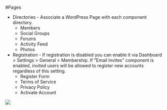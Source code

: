 #Pages

*   Directories - Associate a WordPress Page with each component directory.
    *   Members
    *   Social Groups
    *   Forums
    *   Activity Feed
    *   Photos
*   Registration - If registration is disabled you can enable it via Dashboard > Settings > General > Membership. If "Email Invites" component is enabled, invited users will be allowed to register new accounts regardless of this setting.
    *   Register Form
    *   Terms of Service
    *   Privacy Policy
    *   Activate Account

![](https://www.dropbox.com/s/dko0mng9d1pd1h6/buddybosspages-1024x830.jpg?raw=1)